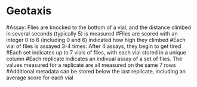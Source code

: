 # Geotaxis 
#Assay: Flies are knocked to the bottom of a vial, and the distance climbed in several seconds (typically 5) is measured
#Flies are scored with an integer 0 to 6 (including 0 and 6) indicated how high they climbed
#Each vial of flies is assayed 3-4 times: After 4 assays, they begin to get tired
#Each set indicates up to 7 vials of flies, with each vial stored in a unique column
#Each replicate indicates an indivual assay of a set of flies. The values measured for a replicate are all measured on the same 7 rows
#Additional metadata can be stored below the last replicate, including an average score for each vial
